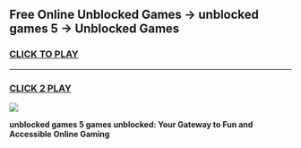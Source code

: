 
## Free Online Unblocked Games → unblocked games 5 → Unblocked Games
<h3>
<a href="https://premium.freeplayer.one?title=unblocked_games_5&ref=21F">CLICK TO PLAY</a></h3>
<hr>

<h3>
<a href="https://premium.freeplayer.one?title=unblocked_games_5&ref=21F">CLICK 2 PLAY</a>
  
</h3>

<a href="https://premium.freeplayer.one?title=unblocked_games_5&ref=21F/"><img src="https://clearcache.store/games.png"></a>


**unblocked games 5 games unblocked: Your Gateway to Fun and Accessible Online Gaming**
